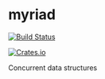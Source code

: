 # myriad

[![Build Status](https://travis-ci.com/lazear/myriad.svg?branch=master)](https://travis-ci.com/lazear/myriad)

[![Crates.io](https://img.shields.io/badge/crates.io-v0.1.0-orange.svg?longCache=true)](https://crates.io/crates/myriad)

Concurrent data structures